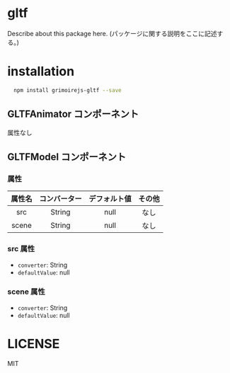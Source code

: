 # gltf
> 

Describe about this package here.
(パッケージに関する説明をここに記述する。)

# installation

```bash
  npm install grimoirejs-gltf --save
```

## GLTFAnimator コンポーネント
<!-- EDIT HERE(@Component)-->
<!-- /EDIT HERE-->
属性なし
## GLTFModel コンポーネント
<!-- EDIT HERE(@Component)-->
<!-- /EDIT HERE-->
### 属性
<!-- DO NOT EDIT -->
<!-- ATTRS -->
| 属性名 | コンバーター | デフォルト値 | その他 |
|:------:|:------:|:------:|:------:|
| src | String | null | なし |
| scene | String | null | なし |

<!-- /ATTRS -->
<!-- /DO NOT EDIT -->
### src 属性

 * `converter`: String
 * `defaultValue`: null

<!-- EDIT HERE(src)-->
<!-- /EDIT HERE-->
### scene 属性

 * `converter`: String
 * `defaultValue`: null

<!-- EDIT HERE(scene)-->
<!-- /EDIT HERE-->

# LICENSE

MIT
